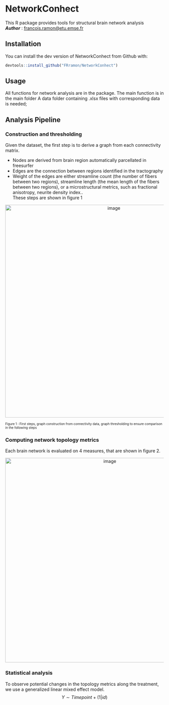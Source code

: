 # NetworkConhect

This R package provides tools for structural brain network analysis\
***Author*** : <francois.ramon@etu.emse.fr>
## Installation

You can install the dev version of NetworkConhect from Github with:

``` r
devtools::install_github("FRramon/NetworkConhect")
```
## Usage

All functions for network analysis are in the package. 
The main function is in the main folder
A data folder containing .xlsx files with corresponding data is needed;

## Analysis Pipeline

### Construction and thresholding

Given the dataset, the first step is to derive a graph from each connectivity matrix. 
* Nodes are derived from brain region automatically parcellated in freesurfer
* Edges are the connection between regions identified in the tractography
* Weight of the edges are either streamline count (the number of fibers between two regions), streamline length (the mean length of the fibers between two regions), or a microstructural metrics, such as fractional anisotropy, neurite density index..\
These steps are shown in figure 1
<p align="center">
  <img width="675" alt="image" src="https://github.com/FRramon/NetworkConhect/assets/109392345/f6264451-3e22-49d2-aaf7-270965ad8d59">
</p>

<font size = "1"> Figure 1 : First steps, graph construction from connectivity data, graph thresholding to ensure comparison in the following steps </font>

### Computing network topology metrics

Each brain network is evaluated on 4 measures, that are shown in figure 2.

<p align="center">
  <img width="649" alt="image" src="https://github.com/FRramon/NetworkConhect/assets/109392345/41c30c73-54b8-4e06-a982-5ed9d7ddde95">
</p>

### Statistical analysis

To observe potential changes in the topology metrics along the treatment, we use a generalized linear mixed effect model. 
$$Y \sim Timepoint + (1|id)$$


